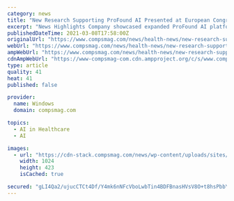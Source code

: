 ```yaml
---
category: news
title: "New Research Supporting ProFound AI Presented at European Congress of Radiology Online Meeting Nasdaq:ICAD"
excerpt: "News Highlights Company showcased expanded ProFound AI platform, including ProFound AI Risk, the world’s first clinical decision support tool that"
publishedDateTime: 2021-03-08T17:58:00Z
originalUrl: "https://www.compsmag.com/news/health-news/new-research-supporting-profound-ai-presented-at-european-congress-of-radiology-online-meeting-nasdaqicad/"
webUrl: "https://www.compsmag.com/news/health-news/new-research-supporting-profound-ai-presented-at-european-congress-of-radiology-online-meeting-nasdaqicad/"
ampWebUrl: "https://www.compsmag.com/news/health-news/new-research-supporting-profound-ai-presented-at-european-congress-of-radiology-online-meeting-nasdaqicad/amp/"
cdnAmpWebUrl: "https://www-compsmag-com.cdn.ampproject.org/c/s/www.compsmag.com/news/health-news/new-research-supporting-profound-ai-presented-at-european-congress-of-radiology-online-meeting-nasdaqicad/amp/"
type: article
quality: 41
heat: 41
published: false

provider:
  name: Windows
  domain: compsmag.com

topics:
  - AI in Healthcare
  - AI

images:
  - url: "https://cdn-stack.compsmag.com/news/wp-content/uploads/sites/27/2021/03/New-Research-Supporting-ProFound-AI-Presented-at-European-Congress-of-1024x423.jpeg"
    width: 1024
    height: 423
    isCached: true

secured: "gLI4Qa2/ujucCTCt4Df/Y4mk6nNFcVboLwbTin4BDFBnasHVsV8O+t8hsPbbYPpzQLGgnekNoaHGDl7sg0NAuMQ8SWzjym/j4kTaQGLz1LsICm9aQj9+pPxoqzpzKMDKzFJMttmYNFJMFLeDkElnZLQPf7BLjtFFNvJg1h+PASUj3yJKh60Sq+vWdvJxLkkJhA2dwoHKBwVlNdVVieGsWfMDsbW6bIZEq/oa36aMhxE9ubW9LhZYndnlwgbcB/ekmh0tBhSiorsvTOdC3qey9pfJadBn1+rc7UlUOg6JO/3NvU5ZEDl6Jh2VIOMN0oJW+OpHMQxIeOekh+STABjxprhY1847UjnrafqGukZukEM=;v1FfNNfgGMJdMjk20B8fZQ=="
---
```


